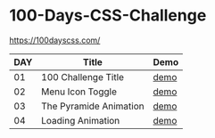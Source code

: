 # 100-Days-CSS-Challenge
https://100dayscss.com/

|DAY|Title|Demo|
|-----|-----|-----|
|01|100 Challenge Title|[demo](https://jyun1desu.github.io/100-Days-CSS-Challenge/01_Title/)|
|02|Menu Icon Toggle|[demo](https://jyun1desu.github.io/100-Days-CSS-Challenge/02_MenuIcon/)|
|03|The Pyramide Animation|[demo](https://jyun1desu.github.io/100-Days-CSS-Challenge/03_ThePyramideAnimation/)|
|04|Loading Animation|[demo](https://jyun1desu.github.io/100-Days-CSS-Challenge/03_Loading/)|